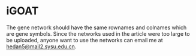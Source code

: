 # iGOAT
The gene network should have the same rownames and colnames which are gene symbols.
Since the networks used in the article were too large to be uploaded, anyone want to use the networks can email me at hedan5@mail2.sysu.edu.cn.
